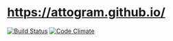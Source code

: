 # https://attogram.github.io/

[![Build Status](https://travis-ci.org/attogram/attogram.github.io.svg?branch=master)](https://travis-ci.org/attogram/attogram.github.io)
[![Code Climate](https://codeclimate.com/github/attogram/attogram.github.io/badges/gpa.svg)](https://codeclimate.com/github/attogram/attogram.github.io)
